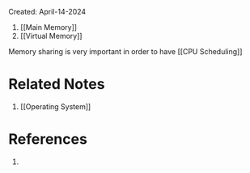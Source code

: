 Created: April-14-2024

1. [[Main Memory]]
2. [[Virtual Memory]]

Memory sharing is very important in order to have [[CPU Scheduling]]

# Related Notes

1. [[Operating System]]
# References

1. 